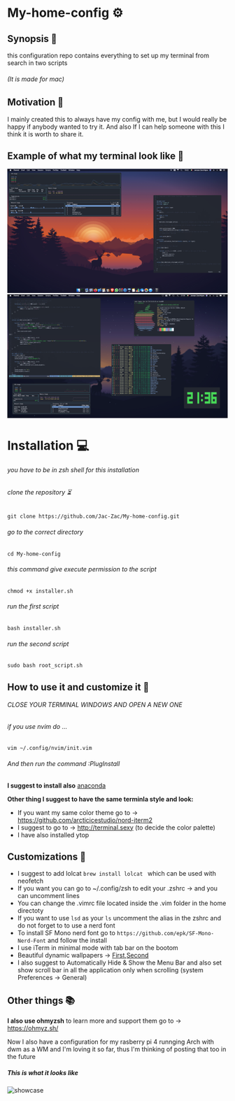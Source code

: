 # My-home-config ⚙️

## Synopsis 📄
this configuration repo contains everything to set up my terminal from search in two scripts
###### (It is made for mac)

## Motivation 💭
I mainly created this to always have my config with me, but I would really be happy if anybody wanted to try it. And also If I can help someone with this I think it is worth to share it. 

## Example of what my terminal look like 🌇

![showcase](https://github.com/Jac-Zac/My-home-config/blob/master/first_desktop.png)
![showcase](https://github.com/Jac-Zac/My-home-config/blob/master/second_desktop.png)

# Installation 💻

###### you have to be in zsh shell for this installation

###### clone the repository ⏳ 
```
git clone https://github.com/Jac-Zac/My-home-config.git
```
###### go to the correct directory
```
cd My-home-config
```
###### this command give execute permission to the script
```
chmod +x installer.sh 
```
###### run the first script
```
bash installer.sh 
```
###### run the second script
```
sudo bash root_script.sh
```
## How to use it and customize it 🔎

###### CLOSE YOUR TERMINAL WINDOWS AND OPEN A NEW ONE

###### if you use nvim do ... 
```
vim ~/.config/nvim/init.vim
```
###### And then run the command :PlugInstall

**I suggest to install also** [anaconda](https://docs.anaconda.com/anaconda/install/mac-os/)

**Other thing I suggest to have the same terminla style and look:**

- If you want my same color theme go to -> https://github.com/arcticicestudio/nord-iterm2 
- I suggest to go to -> http://terminal.sexy (to decide the color palette)
- I have also installed ytop

## Customizations 🔧

- I suggest to add lolcat ```brew install lolcat ``` which can be used with neofetch 
- If you want you can go to ~/.config/zsh to edit your .zshrc -> and you can uncomment lines 
- You can change the .vimrc file located inside the .vim folder in the home directoty 
- If you want to use ```lsd``` as your ```ls``` uncomment the alias in the zshrc and do not forget to to use a nerd font 
- To install SF Mono nerd font go to ```https://github.com/epk/SF-Mono-Nerd-Font``` and follow the install
- I use iTerm in minimal mode with tab bar on the bootom 
- Beautiful dynamic wallpapers -> [First](https://dynamicwallpaper.club/wallpaper/6df38eo4nym),[Second](https://dynamicwallpaper.club/wallpaper/jculsb683ok)
- I also suggest to Automatically Hide & Show the Menu Bar and also set show scroll bar in all the application only when scrolling (system Preferences -> General)

## Other things 📚

**I also use ohmyzsh** to learn more and support them go to -> https://ohmyz.sh/

Now I also have a configuration for my rasberry pi 4 runnging Arch with dwm as a WM and I'm loving it so far, thus I'm thinking of posting that too in the future 

##### This is what it looks like 

![showcase](https://github.com/Jac-Zac/My-home-config/blob/master/Arch_linux_config.png)
